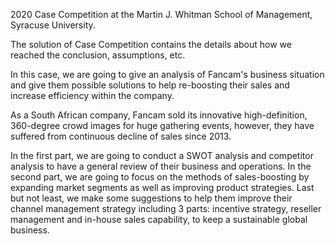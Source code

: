 2020 Case Competition at the Martin J. Whitman School of Management, Syracuse University.

The solution of Case Competition contains the details about how we reached the conclusion, assumptions, etc. 

In this case, we are going to give an analysis of Fancam's business situation and give them possible solutions to help re-boosting their sales and increase efficiency within the company. 

As a South African company, Fancam sold its innovative high-definition, 360-degree crowd images for huge gathering events, however, they have suffered from continuous decline of sales since 2013. 

In the first part, we are going to conduct a SWOT analysis and competitor analysis to have a general review of their business and operations. In the second part, we are going to focus on the methods of sales-boosting by expanding market segments as well as improving product strategies. Last but not least, we make some suggestions to help them improve their channel management strategy including 3 parts: incentive strategy, reseller management and in-house sales capability, to keep a sustainable global business.
